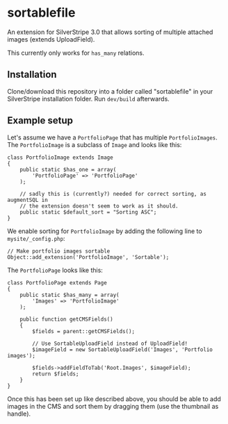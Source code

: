 sortablefile
============

An extension for SilverStripe 3.0 that allows sorting of multiple attached images (extends UploadField).

This currently only works for `has_many` relations.


Installation
------------

Clone/download this repository into a folder called "sortablefile" in your SilverStripe installation folder. Run `dev/build` afterwards.

Example setup
-------------

Let's assume we have a `PortfolioPage` that has multiple `PortfolioImages`. The `PortfolioImage` is a subclass of `Image` and looks like this:

    class PortfolioImage extends Image
    {
        public static $has_one = array(
            'PortfolioPage' => 'PortfolioPage'
        );
        
        // sadly this is (currently?) needed for correct sorting, as augmentSQL in 
        // the extension doesn't seem to work as it should.
        public static $default_sort = "Sorting ASC";
    }


We enable sorting for `PortfolioImage` by adding the following line to `mysite/_config.php`:

    // Make portfolio images sortable
    Object::add_extension('PortfolioImage', 'Sortable');

The `PortfolioPage` looks like this:

    class PortfolioPage extends Page
    {   
        public static $has_many = array(
            'Images' => 'PortfolioImage'
        );
    
        public function getCMSFields()
        {
            $fields = parent::getCMSFields();
        
            // Use SortableUploadField instead of UploadField!
            $imageField = new SortableUploadField('Images', 'Portfolio images');
        
            $fields->addFieldToTab('Root.Images', $imageField);
            return $fields;
        }
    }

Once this has been set up like described above, you should be able to add images in the CMS and sort them by dragging them (use the thumbnail as handle).
